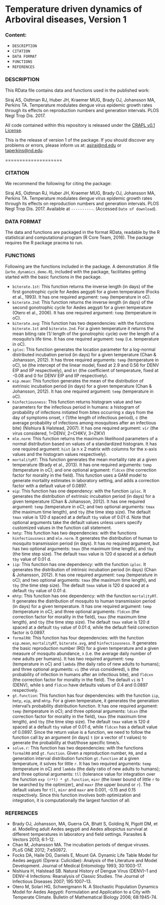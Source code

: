 Temperature driven dynamics of Arboviral diseases, Version 1
============================================================

### Content:

* `DESCRIPTION` 
* `CITATION`
* `DATA FORMAT`
* `FUNCTIONS`
* `REFERENCES`

### DESCRIPTION

This RData file contains data and functions used in the published work: 

Siraj AS, Oidtman RJ, Huber JH, Kraemer MUG, Brady OJ, Johansson MA, Perkins TA. Temperature modulates dengue virus epidemic growth rates through its effects on reproduction numbers and generation intervals. PLOS Negl Trop Dis. 2017. 

All code contained within this repository is released under the [CRAPL v0.1 License](http://matt.might.net/articles/crapl/). 

This is the release of version 1 of the package. If you should discover any problems or errors, please inform us at: asiraj@nd.edu or taperkins@nd.edu.

====================

### CITATION

We recommend the following for citing the package:

Siraj AS, Oidtman RJ, Huber JH, Kraemer MUG, Brady OJ, Johansson MA, Perkins TA. Temperature modulates dengue virus epidemic growth rates through its effects on reproduction numbers and generation intervals. PLOS Negl Trop Dis. 2017.  Available at `----------`. (Accessed `Date of download`).


### DATA FORMAT

The data and functions are packaged in the format RData, readable by the R statistical and computational program (R Core Team, 2016). The package requires the R package pracma to run.

### FUNCTIONS

Following are the functions included in the package. A demonstration .R file (`arbo_dynamics_demo.R`), included with the package, facilitates getting started with the basic functions in the package.

* `biterate.1st`: This function returns the inverse length (in days) of the first gonotrophic cycle for Aedes aegypti for a given temperature (Focks et al., 1993). It has one required argument: `temp` (temperature in oC).
* `biterate.2nd`: This function returns the inverse length (in days) of the second gonotrophic cycle for Aedes aegypti for a given temperature (Otero et al., 2006). It has one required argument: `temp` (temperature in oC).
* `biterate.avg`: This function has two dependencies: with the functions `biterate.1st` and `biterate.2nd`. For a given temperature it returns the mean biting rate (1/ length of the gonotrophic cycle) over the length of a mosquito’s life time. It has one required argument: `temp` (i.e. temperature in oC).
* `iploc`: This function generates the location parameter for a log-normal distributed incubation period (in days) for a given temperature (Chan & Johansson, 2012). It has three required arguments: `temp` (temperature in oC), `b0` (the intercept of the linear model, fixed at 2.9 and 0.56 for DENV EIP and IIP respectively), and `bt` (the coefficient of temperature, fixed at -0.08 and 0 for DENV EIP and IIP respectively).
* `eip.mean`: This function generates the mean of the distribution of extrinsic incubation period (in days) for a given temperature (Chan & Johansson, 2012). It has one required argument: `temp` (temperature in oC).
* `hinfectiousness`: This function returns histogram value and two parameters for the infectious period in humans: a histogram of probability of infections initiated from bites occurring x days from the day of symptoms onset, r (1/the length of infectious period), c (the average probability of infections among mosquitoes after an infectious bite) (Nishiura & Halstead, 2007). It has one required argument: `vir` (the virus considered, 1=DENV, 2=CHIKV, 3=ZIKV)
* `mle.norm`: This function returns the maximum likelihood parameters of a normal distribution based on values of a standardized histogram. It has one required argument: `hist` (a n x 2 matrix with columns for the x-axis values and the histogram values respectively).
* `mortalityRT`: This function generates the mean mortality rate at a given temperature (Brady et al., 2013). It has one required arguments: `temp` (temperature in oC); and one optional argument: `fldcxn` (the correction factor for morality in the field). This function uses a GAM model to generate mortality estimates in laboratory setting, and adds a correction factor with a default value of 0.0897.
* `eip`: This function has one dependency: with the function `iploc`. It generates the distribution of extrinsic incubation period (in days) for a given temperature (Chan & Johansson, 2012). It has one required argument: `temp` (temperature in oC); and two optional arguments: `tmax` (the maximum time length), and `tby` (the time step size). The default `tmax` value is 120 d spaced at a default `tby` value of 0.01 d. Note that optional arguments take the default values unless users specify customized values in the function call statement. 
* `hmtp`: This function has two dependencies: with the functions `hinfectiousness` and `mle.norm`. It generates the distribution of human to mosquito transmission period (in days). It has no required argument, but has two optional arguments: `tmax` (the maximum time length), and `tby` (the time step size). The default `tmax` value is 120 d spaced at a default `tby` value of 0.01 d.
* `iip`: This function has one dependency: with the function `iploc`. It generates the distribution of intrinsic incubation period (in days) (Chan & Johansson, 2012). It has one required argument: `temp` (temperature in oC); and two optional arguments: `tmax` (the maximum time length), and `tby` (the time step size). The default `tmax` value is 120 d spaced at a default `tby` value of 0.01 d.
* `mhtp`: This function has one dependency: with the function `mortalityRT`. It generates the distribution of mosquito to human transmission period (in days) for a given temperature. It has one required argument: `temp` (temperature in oC); and three optional arguments: `fldcxn` (the correction factor for morality in the field), `tmax` (the maximum time length), and `tby` (the time step size). The default `tmax` value is 120 d spaced at a default `tby` value of 0.01 d, while the default field correction factor is 0.0897.
* `formalR0`: This function has four dependencies: with the function `eip.mean`, `mortalityRT`, `biterate.avg`, and `hinfectiousness`. It generates the basic reproduction number (R0) for a given temperature and a given measure of mosquito abundance, `λ` (i.e. the average daily number of new adults per humans). It has two required argument: `temp` (temperature in oC) and `lambda` (the daily ratio of new adults to humans); and three optional arguments:  `vi` (the virus considered),  `b` (the probability of infection in humans after an infectious bite), and  `fldcxn` (the correction factor for morality in the field). The default `vi` is 1 (DENV), while `b` and `fldcxn`  have defaults values of 0.4 and 0.0897 respectively.
* `gt.function`: This function has four dependencies: with the function `iip`, `hmtp`, `eip`, and `mhtp`. For a given temperature, it generates the generation interval’s probability distribution function. It has one required argument: `temp` (temperature in oC); and three optional arguments: `ldcxn` (the correction factor for morality in the field), `tmax` (the maximum time length), and `tby` (the time step size). The default `tmax` value is 120 d spaced at a default `tby` value of 0.01 d, while `fldcxn` has a default value of 0.0897. Since the return value is a function, we need to follow the function call by an argument (in days) `t` (or a vector of t values) to generate the probability at that/those specific time/s.
* `solve.r`: This function has two dependencies: with the functions `formalR0` and `gt.function`. Given a reproduction number, `R0`, and a generation interval distribution function `gt.function` at a given temperature, it solves for little `r`. It has two required arguments: `temp` (temperature in oC) and `lambda` (the daily ratio of new adults to humans); and three optional arguments: `tll` (tolerance value for integration over the function `exp (r*t) * gt.function`, `minr` (the lower bound of little `r` to be searched by the optimizer), and `maxr` (the upper bound or `r`). The default values for `tll`, `minr` and `maxr` are 0.001, -0.15 and 0.15 respectively. Since this function involves both optimization and integration, it is computationally the largest function of all.

### REFERENCES

* Brady OJ, Johansson, MA, Guerra CA, Bhatt S, Golding N, Pigott DM, et al. Modelling adult Aedes aegypti and Aedes albopictus survival at different temperatures in laboratory and field settings. Parasites & Vectors 2013; 6:1-12.
* Chan M, Johansson MA. The incubation periods of dengue viruses. PLoS ONE 2012; 7:e50972.
* Focks DA, Haile DG, Daniels E, Mount GA. Dynamic Life Table Model for Aedes aegypti (Dprera: Culicidae): Analysis of the Literature and Model Development. Journal of Medical Entomology 1993; 30:1003-17.
* Nishiura H, Halstead SB. Natural History of Dengue Virus (DENV)–1 and DENV-4 Infections: Reanalysis of Classic Studies. The Journal of Infectious Diseases 2007; 195:1007–13.
* Otero M, Solari HG, Schweigmann N. A Stochastic Population Dynamics Model for Aedes Aegypti: Formulation and Application to a City with Temperate Climate. Bulletin of Mathematical Biology 2006; 68:1945-74.
